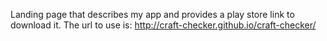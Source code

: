 Landing page that describes my app and provides a play store link to download it. The url to use is:
http://craft-checker.github.io/craft-checker/
